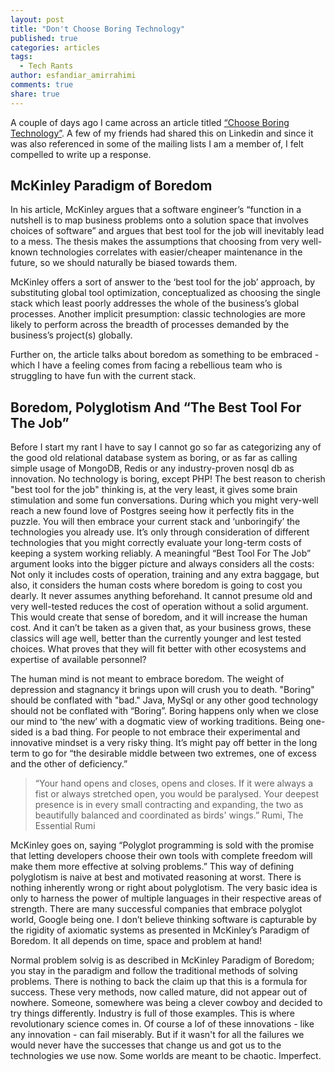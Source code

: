 ```yaml
---
layout: post
title: "Don't Choose Boring Technology"
published: true
categories: articles
tags: 
  - Tech Rants
author: esfandiar_amirrahimi
comments: true
share: true
---
```


A couple of days ago I came across an article titled [“Choose Boring Technology”](http://mcfunley.com/choose-boring-technology). A few of my friends had shared this on Linkedin and since it was also referenced in some of the mailing lists I am a member of, I felt compelled to write up a response.

## McKinley Paradigm of Boredom
In his article, McKinley argues that a software engineer’s “function in a nutshell is to map business problems onto a solution space that involves choices of software” and argues that best tool for the job will inevitably lead to a mess. The thesis makes the assumptions that choosing from very well-known technologies correlates with easier/cheaper maintenance in the future, so we should naturally be biased towards them. 

McKinley offers a sort of answer to the ‘best tool for the job’ approach, by substituting global tool optimization, conceptualized as choosing the single stack which least poorly addresses the whole of the business’s global processes. Another implicit presumption: classic technologies are more likely to perform across the breadth of processes demanded by the business’s project(s) globally.

Further on, the article talks about boredom as something to be embraced - which I have a feeling comes from facing a rebellious team who is struggling to have fun with the current stack.

## Boredom, Polyglotism And “The Best Tool For The Job”
Before I start my rant I have to say I cannot go so far as categorizing any of the good old relational database system as boring, or as far as calling simple usage of MongoDB, Redis or any industry-proven nosql db as innovation. No technology is boring, except PHP!  The best reason to cherish "best tool for the job" thinking is, at the very least, it gives some brain stimulation and some fun conversations. During which you might very-well reach a new found love of Postgres seeing how it perfectly fits in the puzzle. You will then embrace your current stack and ‘unboringify’ the technologies you already use. It’s only through consideration of different technologies that you might correctly evaluate your long-term costs of keeping a system working reliably. A meaningful “Best Tool For The Job” argument looks into the bigger picture and always considers all the costs: Not only it includes costs of operation, training and any extra baggage, but also, it considers the human costs where boredom is going to cost you dearly. It never assumes anything beforehand. It cannot presume old and very well-tested reduces the cost of operation without a solid argument. This would create that sense of boredom, and it will increase the human cost. And it can’t be taken as a given that, as your business grows, these classics will age well, better than the currently younger and lest tested choices. What proves that they will fit better with other ecosystems and expertise of available personnel?

The human mind is not meant to embrace boredom. The weight of depression and stagnancy it brings upon will crush you to death. "Boring" should be conflated with "bad." Java, MySql or any other good technology should not be conflated with “Boring”. Boring happens only when we close our mind to ‘the new’ with a dogmatic view of working traditions. Being one-sided is a bad thing. For people to not embrace their experimental and innovative mindset is a very risky thing. It’s might pay off better in the long term to go for “the desirable middle between two extremes, one of excess and the other of deficiency.”  

> “Your hand opens and closes, opens and closes. If it were always a fist or always stretched open, you would be paralysed. Your deepest presence is in every small contracting and expanding, the two as beautifully balanced and coordinated as birds' wings.” Rumi, The Essential Rumi

McKinley goes on, saying “Polyglot programming is sold with the promise that letting developers choose their own tools with complete freedom will make them more effective at solving problems.” This way of defining polyglotism is naive at best and motivated reasoning at worst. There is nothing inherently wrong or right about polyglotism. The very basic idea is only to harness the power of multiple languages in their respective areas of strength. There are many successful companies that embrace polyglot world, Google being one. I don’t believe thinking software is capturable by the rigidity of axiomatic systems as presented in McKinley’s Paradigm of Boredom. It all depends on time, space and problem at hand!

Normal problem solvig is as described in McKinley Paradigm of Boredom; you stay in the paradigm and follow the traditional methods of solving problems. There is nothing to back the claim up that this is a formula for success. These very methods, now called mature, did not appear out of nowhere. Someone, somewhere was being a clever cowboy and decided to try things differently. Industry is full of those examples. This is where revolutionary science comes in. Of course a lof of these innovations - like any innovation - can fail miserably. But if it wasn't for all the failures we would never have the successes that change us and got us to the technologies we use now.  Some worlds are meant to be chaotic. Imperfect.
